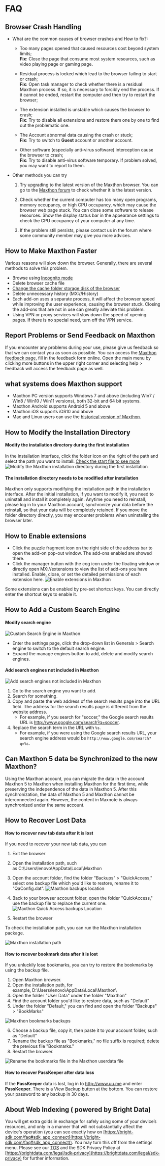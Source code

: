 # FAQ

## Browser Crash Handling

- What are the common causes of browser crashes and How to fix?:

  - Too many pages opened that caused resources cost beyond system limits;    
  **Fix:** Close the page that consume most system resources, such as video playing page or gaming page.  

  - Residual process is locked which lead to the browser failing to start or crash;  
  **Fix:** Open task manager to check whether there is a residual Maxthon process. If so, it is necessary to forcibly end the process. If it cannot be ended, restart the computer and then try to restart the browser;  

  - The extension installed is unstable which causes the browser to crash;  
  **Fix:** Try to disable all extensions and restore them one by one to find out the problematic one.

  - The Account abnormal data causing the crash or stuck;  
  **Fix:** Try to switch to **Guest** account or another account.

  - Other software (especially anti-virus software) interception cause the browser to crash;  
  **Fix:** Try to disable anti-virus software temporary. If problem solved, you may want to report to them. 

- Other methods you can try

  1. Try upgrading to the latest version of the Maxthon browser. You can go to the [Maxthon forum](https://forum.maxthon.com/) to check whether it is the latest version.
 
  2. Check whether the current computer has too many open programs, memory occupancy, or high CPU occupancy, which may cause the browser web page stuck. You can close some software to release resources. Show the display status bar in the appearance settings to check the CPU occupancy of your computer at any time.

  3. If the problem still persists, please contact us in the forum where some community member may give you more advices.

## How to Make Maxthon Faster

Various reasons will slow down the browser. Generally, there are several methods to solve this problem.

- Browse using [Incognito mode](05-browse?id=incognito-mode)
- Delete browser cache file
- [Change the cache folder storage disk of the browser](14-setting?id=-modify-the-cache-path)
- Delete unnecessary history (MX://History)
- Each add-on uses a separate process, it will affect the browser speed while improving the user experience, causing the browser stuck. Closing the add-ons that are not in use can greatly alleviate this problem.
- Using VPN or proxy services will slow down the speed of opening pages. If there is no special need, turn off the VPN service.

## Report Problems or Send Feedback on Maxthon

If you encounter any problems during your use, please give us feedback so that we can contact you as soon as possible.
You can access the [Maxthon feedback page](https://www.maxthon.com/mx/bug/post/), fill in the feedback form online. Open the main menu by clicking more buttons in the upper right corner and selecting help > feedback will access the feedback page as well.

## what systems does Maxthon support

- Maxthon PC version supports Windows 7 and above (including Win7 / Win8 / Win10 / Win11 versions), both 32-bit and 64 bit systems.
- Maxthon Android supports Android 5 and above
- Maxthon iOS supports iOS10 and above
- Mac and Linux users can use the [historical version of Maxthon](https://www.maxthon.com/mx6/history/).

## How to Modify the Installation Directory

#### Modify the installation directory during the first installation

In the installation interface, click the folder icon on the right of the path and select the path you want to install. [Check the start file to see more](01-start)
![Modify the Maxthon installation directory during the first installation](images/15-04.png)

#### The installation directory needs to be modified after installation

Maxthon only supports modifying the installation path in the installation interface. After the initial installation, if you want to modify it, you need to uninstall and install it completely again. Anytime you need to reinstall, please log in to your Maxthon account, synchronize your data before the reinstall, so that your data will be completely retained.
If you move the folder directory directly, you may encounter problems when uninstalling the browser later. 

## How to Enable extensions

- Click the puzzle fragment icon on the right side of the address bar to open the add-on pop-out window. The add-ons enabled are showed there.
- Click the manager button with the cog icon under the floating window or directly open MX://extensions to view the list of add-ons you have installed. Enable, close, or set the detailed permissions of each extension here.
  ![Enable extensions in Maxthon](images/addons.gif)

Some extensions can be enabled by pre-set shortcut keys. You can directly enter the shortcut keys to enable it.

## How to Add a Custom Search Engine

#### Modify search engine

![Custom Search Engine in Maxthon](images/15-00.png "=85%, 85%")

- Enter the settings page, click the drop-down list in Generals > Search engine to switch to the default search engine.
- Expand the manage engines button to add, delete and modify search engines.

#### Add search engines not included in Maxthon

![Add search engines not included in Maxthon](images/15-07.gif "=85%, 85%")

1. Go to the search engine you want to add.
2. Search for something.
3. Copy and paste the web address of the search results page into the URL field. The address for the search results page is different from the website address.
   - For example, if you search for "soccer," the Google search results URL is http://www.google.com/search?q=soccer.
4. Replace the search term in the URL with `%s`.
   - For example, if you were using the Google search results URL, your search engine address would be `http://www.google.com/search?q=%s`.

## Can Maxthon 5 data be Synchronized to the new Maxthon?

Using the Maxthon account, you can migrate the data in the account Maxthon 5 to Maxthon when installing Maxthon for the first time, while preserving the independence of the data in Maxthon 5.
After this synchronization, the data of Maxthon 5 and Maxthon cannot be interconnected again.
However, the content in Maxnote is always synchronized under the same account.

## How to Recover Lost Data

#### How to recover new tab data after it is lost

If you need to recover your new tab data, you can

1. Exit the browser
2. Open the installation path, such as C:\Users\lenovo\AppData\Local\Maxthon

3. Open the account folder, find the folder "Backups" > "QuickAccess," select one backup file which you'd like to restore, rename it to "QaConfig.dat".
   ![Maxthon backups location](images/15-02.png)

4. Back to your browser account folder, open the folder "QuickAccess," use the backup file to replace the current one.
   ![Maxthon Quick Access backups Location](images/15-03.png)

5. Restart the browser

To check the installation path, you can run the Maxthon installation package.

![Maxthon installation path](images/15-04.png)

#### How to recover bookmark data after it is lost

If you unluckily lose bookmarks, you can try to restore the bookmarks by using the backup file.

1. Open Maxthon browser.
2. Open the installation path, for example, D:\Users\lenovo\AppData\Local\Maxthon\
3. Open the folder "User Data" under the folder "Maxthon"
4. Find the account folder you'd like to restore data, such as "Default"
5. Under the folder "Default," you can find and open the folder "Backups" > "BookMarks"

![Maxthon bookmarks backups](images/15-05.png)

6. Choose a backup file, copy it, then paste it to your account folder, such as "Default"
7. Rename the backup file as "Bookmarks," no file suffix is required; delete the previous file "Bookmarks."
8. Restart the browser.

![Rename the bookmarks file in the Maxthon userdata file](images/15-06.png)

#### How to recover **PassKeeper** after data loss

If the **PassKeeper** data is lost, log in to http://www.uu.me and enter **PassKeeper**. There is a View Backup button at the bottom. You can restore your password to any backup in 30 days.


## About Web Indexing ( powered by Bright Data)

You will get extra golds in exchange for safely using some of your device’s resources, and only in a manner that will not substantially affect the device's operation (you can see exactly how on [https://bright-sdk.com/faq#sdk_app_connect](https://bright-sdk.com/faq#sdk_app_connect)). You may turn this off from the settings menu. Please see our [TOS](https://www.maxthon.com/en/docs/eula/) and the SDK Privacy Policy at [https://brightdata.com/legal/sdk-privacy](https://brightdata.com/legal/sdk-privacy) for further information.


